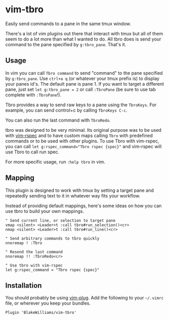 # vim-tbro
Easily send commands to a pane in the same tmux window.

There's a lot of vim plugins out there that interact with tmux but all of them
seem to do a lot more than what I wanted to do. All tbro does is send your
command to the pane specified by `g:tbro_pane`. That's it.

## Usage

In vim you can call `Tbro command` to send "command" to the pane specified by
`g:tbro_pane`. Use `ctrl+a q` (or whatever your tmux prefix is) to display your
panes id's. The default pane is pane 1. If you want to target a different pane,
just set `let g:tbro_pane = 2` or call `:TbroPane` (be sure to use tab complete
with `:TbroPane`!).

Tbro provides a way to send raw keys to a pane using the `TbroKeys`. For
example, you can send control+c by calling `TbroKeys C-c`.

You can also run the last command with `TbroRedo`.

tbro was designed to be very minimal. Its original purpose was to be
used with [vim-rspec](vim-rspec) and to have custom maps calling `Tbro` with
predefined commands or to be used with other plugins. To use Tbro with
vim-rspec, you can call `let g:rspec_command="Tbro rspec {spec}"` and
vim-rspec will use Tbro to call run spec.

For more specific usage, run `:help tbro` in vim.

## Mapping

This plugin is designed to work with tmux by setting a target pane and
repeatedly sending text to it in whatever way fits your workflow.

Instead of providing default mappings, here's some ideas on how you can use tbro
to build your own mappings.

```
" Send current line, or selection to target pane
vmap <silent> <Leader>t :call tbro#run_selection()<cr>
nmap <silent> <Leader>t :call tbro#run_line()<cr>

" Send arbitrary commands to tbro quickly
nnoremap ! :Tbro 

" Resend the last command
nnoremap !! :TbroRedo<cr>

" Use tbro with vim-rspec
let g:rspec_command = "Tbro rspec {spec}"
```

## Installation

You should probably be using [vim-plug](https://github.com/junegunn/vim-plug).
Add the following to your `~/.vimrc` file, or wherever you keep your bundles.

```vim
Plugin 'BlakeWilliams/vim-tbro'
```
